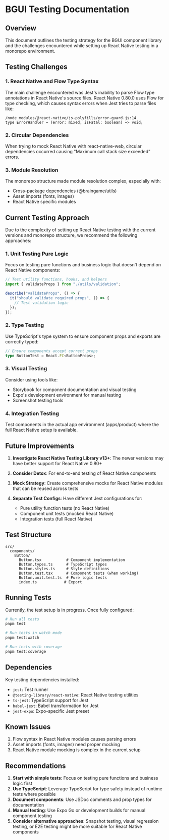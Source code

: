 # BGUI Testing Documentation

## Overview

This document outlines the testing strategy for the BGUI component library and the challenges encountered while setting up React Native testing in a monorepo environment.

## Testing Challenges

### 1. React Native and Flow Type Syntax

The main challenge encountered was Jest's inability to parse Flow type annotations in React Native's source files. React Native 0.80.0 uses Flow for type checking, which causes syntax errors when Jest tries to parse files like:

```
/node_modules/@react-native/js-polyfills/error-guard.js:14
type ErrorHandler = (error: mixed, isFatal: boolean) => void;
```

### 2. Circular Dependencies

When trying to mock React Native with react-native-web, circular dependencies occurred causing "Maximum call stack size exceeded" errors.

### 3. Module Resolution

The monorepo structure made module resolution complex, especially with:
- Cross-package dependencies (@braingame/utils)
- Asset imports (fonts, images)
- React Native specific modules

## Current Testing Approach

Due to the complexity of setting up React Native testing with the current versions and monorepo structure, we recommend the following approaches:

### 1. Unit Testing Pure Logic

Focus on testing pure functions and business logic that doesn't depend on React Native components:

```typescript
// Test utility functions, hooks, and helpers
import { validateProps } from "./utils/validation";

describe("validateProps", () => {
  it("should validate required props", () => {
    // Test validation logic
  });
});
```

### 2. Type Testing

Use TypeScript's type system to ensure component props and exports are correctly typed:

```typescript
// Ensure components accept correct props
type ButtonTest = React.FC<ButtonProps>;
```

### 3. Visual Testing

Consider using tools like:
- Storybook for component documentation and visual testing
- Expo's development environment for manual testing
- Screenshot testing tools

### 4. Integration Testing

Test components in the actual app environment (apps/product) where the full React Native setup is available.

## Future Improvements

1. **Investigate React Native Testing Library v13+**: The newer versions may have better support for React Native 0.80+

2. **Consider Detox**: For end-to-end testing of React Native components

3. **Mock Strategy**: Create comprehensive mocks for React Native modules that can be reused across tests

4. **Separate Test Configs**: Have different Jest configurations for:
   - Pure utility function tests (no React Native)
   - Component unit tests (mocked React Native)
   - Integration tests (full React Native)

## Test Structure

```
src/
  components/
    Button/
      Button.tsx           # Component implementation
      Button.types.ts      # TypeScript types
      Button.styles.ts     # Style definitions
      Button.test.tsx      # Component tests (when working)
      Button.unit.test.ts  # Pure logic tests
      index.ts            # Export
```

## Running Tests

Currently, the test setup is in progress. Once fully configured:

```bash
# Run all tests
pnpm test

# Run tests in watch mode
pnpm test:watch

# Run tests with coverage
pnpm test:coverage
```

## Dependencies

Key testing dependencies installed:
- `jest`: Test runner
- `@testing-library/react-native`: React Native testing utilities
- `ts-jest`: TypeScript support for Jest
- `babel-jest`: Babel transformation for Jest
- `jest-expo`: Expo-specific Jest preset

## Known Issues

1. Flow syntax in React Native modules causes parsing errors
2. Asset imports (fonts, images) need proper mocking
3. React Native module mocking is complex in the current setup

## Recommendations

1. **Start with simple tests**: Focus on testing pure functions and business logic first
2. **Use TypeScript**: Leverage TypeScript for type safety instead of runtime tests where possible
3. **Document components**: Use JSDoc comments and prop types for documentation
4. **Manual testing**: Use Expo Go or development builds for manual component testing
5. **Consider alternative approaches**: Snapshot testing, visual regression testing, or E2E testing might be more suitable for React Native components
